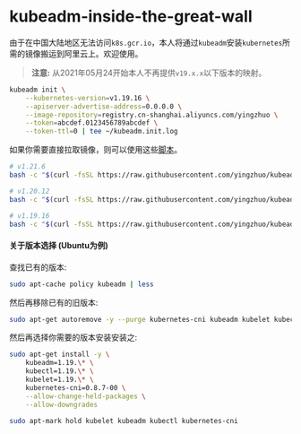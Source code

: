 # kubeadm-inside-the-great-wall

由于在中国大陆地区无法访问`k8s.gcr.io`，本人将通过`kubeadm`安装`kubernetes`所需的镜像搬运到阿里云上。欢迎使用。

> **注意:** 从2021年05月24开始本人不再提供`v19.x.x`以下版本的映射。

```bash
kubeadm init \
	--kubernetes-version=v1.19.16 \
	--apiserver-advertise-address=0.0.0.0 \
	--image-repository=registry.cn-shanghai.aliyuncs.com/yingzhuo \
	--token=abcdef.0123456789abcdef \
	--token-ttl=0 | tee ~/kubeadm.init.log
```

如果你需要直接拉取镜像，则可以使用这些[脚本](./.shell)。

```bash
# v1.21.6
bash -c "$(curl -fsSL https://raw.githubusercontent.com/yingzhuo/kubeadm-inside-the-great-wall/master/.shell/pull-1.21.6.sh)"

# v1.20.12
bash -c "$(curl -fsSL https://raw.githubusercontent.com/yingzhuo/kubeadm-inside-the-great-wall/master/.shell/pull-1.20.12.sh)"

# v1.19.16
bash -c "$(curl -fsSL https://raw.githubusercontent.com/yingzhuo/kubeadm-inside-the-great-wall/master/.shell/pull-1.19.16.sh)"
```

#### 关于版本选择 (Ubuntu为例)

查找已有的版本:

```bash
sudo apt-cache policy kubeadm | less
```

然后再移除已有的旧版本:

```bash
sudo apt-get autoremove -y --purge kubernetes-cni kubeadm kubelet kubectl
```

然后再选择你需要的版本安装安装之:

```bash
sudo apt-get install -y \
    kubeadm=1.19.\* \
    kubectl=1.19.\* \
    kubelet=1.19.\* \
    kubernetes-cni=0.8.7-00 \
    --allow-change-held-packages \
    --allow-downgrades

sudo apt-mark hold kubelet kubeadm kubectl kubernetes-cni
```
